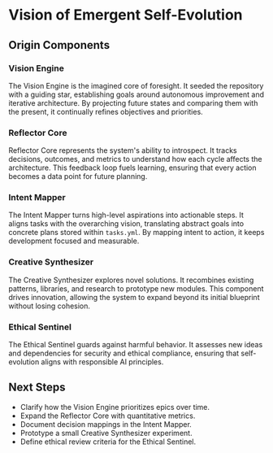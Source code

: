 # Vision of Emergent Self-Evolution

## Origin Components

### Vision Engine
The Vision Engine is the imagined core of foresight. It seeded the repository with a guiding star, establishing goals around autonomous improvement and iterative architecture. By projecting future states and comparing them with the present, it continually refines objectives and priorities.

### Reflector Core
Reflector Core represents the system's ability to introspect. It tracks decisions, outcomes, and metrics to understand how each cycle affects the architecture. This feedback loop fuels learning, ensuring that every action becomes a data point for future planning.

### Intent Mapper
The Intent Mapper turns high-level aspirations into actionable steps. It aligns tasks with the overarching vision, translating abstract goals into concrete plans stored within `tasks.yml`. By mapping intent to action, it keeps development focused and measurable.

### Creative Synthesizer
The Creative Synthesizer explores novel solutions. It recombines existing patterns, libraries, and research to prototype new modules. This component drives innovation, allowing the system to expand beyond its initial blueprint without losing cohesion.

### Ethical Sentinel
The Ethical Sentinel guards against harmful behavior. It assesses new ideas and dependencies for security and ethical compliance, ensuring that self-evolution aligns with responsible AI principles.

## Next Steps
- Clarify how the Vision Engine prioritizes epics over time.
- Expand the Reflector Core with quantitative metrics.
- Document decision mappings in the Intent Mapper.
- Prototype a small Creative Synthesizer experiment.
- Define ethical review criteria for the Ethical Sentinel.
